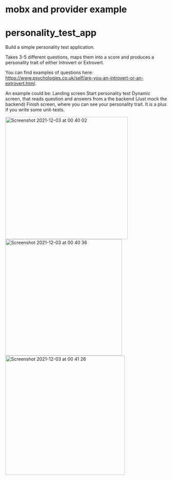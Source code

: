 # mobx and provider example

# personality_test_app
Build a simple personality test application.

Takes 3-5 different questions, maps them into a score and produces a personality trait of either Introvert or Extrovert.

You can find examples of questions here: https://www.psychologies.co.uk/self/are-you-an-introvert-or-an-extrovert.html.

An example could be: Landing screen Start personality test Dynamic screen, that reads question and answers from a the backend (Just mock the backend) Finish screen, where you can see your personality trait. It is a plus if you write some unit-tests.

<img width="381" alt="Screenshot 2021-12-03 at 00 40 02" src="https://user-images.githubusercontent.com/29095440/144514855-918490b7-d561-42ea-9de7-d55064c66e02.png">
<img width="363" alt="Screenshot 2021-12-03 at 00 40 36" src="https://user-images.githubusercontent.com/29095440/144514867-44b46aea-88c1-4b39-8ce7-b8ca72ab9176.png">
<img width="372" alt="Screenshot 2021-12-03 at 00 41 26" src="https://user-images.githubusercontent.com/29095440/144514877-5971b4f5-c481-4bff-a70a-7fcb5543d147.png">
